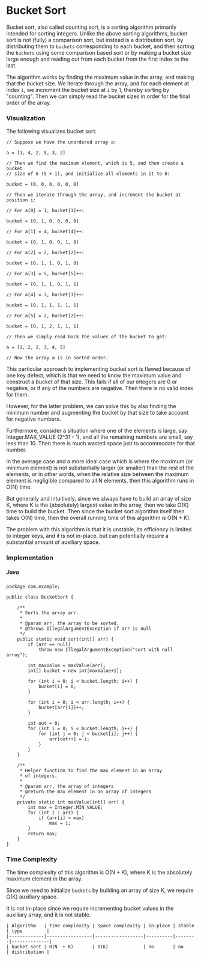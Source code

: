 # Bucket Sort

Bucket sort, also called counting sort, is a sorting algorithm primarily 
intended for sorting integers. Unlike the above sorting algorithms, bucket sort 
is not (fully) a comparison sort, but instead is a distribution sort, by 
distributing them to `buckets` corresponding to each bucket, and then sorting 
the `buckets` using some comparison based sort or by making a bucket size large 
enough and reading out from each bucket from the first index to the last.

The algorithm works by finding the maximum value in the array, and making that 
the bucket size. We iterate through the array, and for each element at index 
`i`, we increment the bucket size at `i` by 1, thereby sorting by "counting". 
Then we can simply read the bucket sizes in order for the final order of the 
array.

### Visualization

The following visualizes bucket sort:

```
// Suppose we have the unordered array a:

a = [1, 4, 2, 5, 3, 2]

// Then we find the maximum element, which is 5, and then create a bucket
// size of 6 (5 + 1), and initialize all elements in it to 0:

bucket = [0, 0, 0, 0, 0, 0]

// Then we iterate through the array, and increment the bucket at position i:

// For a[0] = 1, bucket[1]++:

bucket = [0, 1, 0, 0, 0, 0]

// For a[1] = 4, bucket[4]++:

bucket = [0, 1, 0, 0, 1, 0]

// For a[2] = 2, bucket[2]++:

bucket = [0, 1, 1, 0, 1, 0]

// For a[3] = 5, bucket[5]++:

bucket = [0, 1, 1, 0, 1, 1]

// For a[4] = 3, bucket[3]++:

bucket = [0, 1, 1, 1, 1, 1]

// For a[5] = 2, bucket[2]++:

bucket = [0, 1, 2, 1, 1, 1]

// Then we simply read back the values of the bucket to get:

a = [1, 2, 2, 3, 4, 5]

// Now the array a is in sorted order.
```

This particular approach to implementing bucket sort is flawed because of one 
key defect, which is that we need to know the maximum value and construct a 
bucket of that size. This fails if all of our integers are 0 or negative, or if 
any of the numbers are negative. Then there is no valid index for them.

However, for the latter problem, we can solve this by also finding the minimum 
number and augmenting the bucket by that size to take account for negative 
numbers.

Furthermore, consider a situation where one of the elements is large, say 
Integer.MAX_VALUE (2^31 - 1), and all the remaining numbers are small, say less 
than 10. Then there is much wasted space just to accommodate for that number.

In the average case and a more ideal case which is where the maximum (or 
minimum element) is not substantially larger (or smaller) than the rest of the 
elements, or in other words, when the relative size between the maximum element 
is negligible compared to all N elements, then this algorithm runs in O(N) time.

But generally and intuitively, since we always have to build an array of size 
K, where K is the (absolutely) largest value in the array, then we take O(K) 
time to build the bucket. Then since the bucket sort algorithm itself then takes 
O(N) time, then the overall running time of this algorithm is O(N + K).

The problem with this algorithm is that it is unstable, its efficiency is 
limited to integer keys, and it is not in-place, but can potentially require a 
substantial amount of auxiliary space.

### Implementation

##### Java

```
package com.example;

public class BucketSort {

    /**
     * Sorts the array arr.
     *
     * @param arr, the array to be sorted.
     * @throws IllegalArgumentException if arr is null
     */
    public static void sort(int[] arr) {
        if (arr == null)
            throw new IllegalArgumentException("sort with null array");

        int maxValue = maxValue(arr);
        int[] bucket = new int[maxValue+1];

        for (int i = 0; i < bucket.length; i++) {
            bucket[i] = 0;
        }

        for (int i = 0; i < arr.length; i++) {
            bucket[arr[i]]++;
        }

        int out = 0;
        for (int i = 0; i < bucket.length; i++) {
            for (int j = 0; j < bucket[i]; j++) {
                arr[out++] = i;
            }
        }
    }

    /**
     * Helper function to find the max element in an array
     * of integers.
     *
     * @param arr, the array of integers
     * @return the max element in an array of integers
     */
    private static int maxValue(int[] arr) {
        int max = Integer.MIN_VALUE;
        for (int i : arr) {
            if (arr[i] > max)
                max = i;
        }
        return max;
    }
}
```

### Time Complexity

The time complexity of this algorithm is O(N + K), where K is the absolutely
maximum element in the array.

Since we need to initialize `buckets` by building an array of size K, we require
O(K) auxiliary space.

It is not in-place since we require incrementing bucket values in the auxiliary
array, and it is not stable. 

```
| Algorithm   | time complexity | space complexity | in-place | stable | type         |
|-------------|-----------------|------------------|----------|--------|--------------|
| bucket sort | O(N  + K)       | O(K)             | no       | no     | distribution |
```